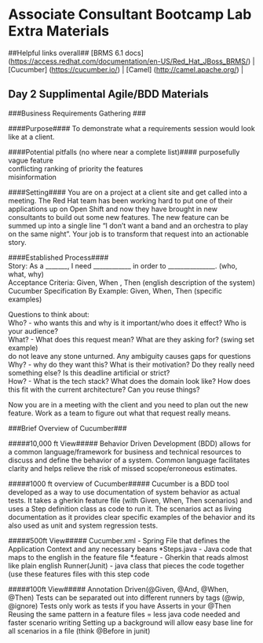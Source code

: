 # Associate Consultant Bootcamp Lab Extra Materials #

##Helpful links overall##
[BRMS 6.1 docs] (https://access.redhat.com/documentation/en-US/Red_Hat_JBoss_BRMS/) |
[Cucumber] (https://cucumber.io/) |
[Camel] (http://camel.apache.org/) |

## Day 2 Supplimental Agile/BDD Materials ##

###Business Requirements Gathering ###

####Purpose####
To demonstrate what a requirements session would look like at a client.

####Potential pitfalls (no where near a complete list)####
purposefully vague feature  
conflicting ranking of priority the features  
misinformation  

####Setting####
 You are on a project at a client site and get called into a meeting. The Red Hat team has been working hard to put one of their applications up on Open Shift and now they have brought in new consultants to build out some new features. The new feature can be summed up into a single line “I don’t want a band and an orchestra to play on the same night”. Your job is to transform that request into an actionable story. 


####Established Process####  
Story: As a _______, I need ____________ in order to _______________. (who, what, why)  
Acceptance Criteria: Given, When , Then (english description of the system)  
Cucumber Specification By Example: Given, When, Then (specific examples)  


Questions to think about:  
    Who? - who wants this and why is it important/who does it effect? Who is your audience?  
    What? - What does this request mean?  What are they asking for?  (swing set example)  
        do not leave any stone unturned. Any ambiguity causes gaps for questions  
    Why? - why do they want this? What is their motivation? Do they really need something else? Is this deadline artificial or strict?  
    How? - What is the tech stack? What does the domain look like? How does this fit with the current architecture? Can you reuse things?  

Now you are in a meeting with the client and you need to plan out the new feature. Work as a team to figure out what that request really means.  

###Brief Overview of Cucumber###

#####10,000 ft View#####
Behavior Driven Development (BDD) allows for a common language/framework for business and technical resources to discuss and define the behavior of a system. Common language facilitates clarity and helps relieve the risk of missed scope/erroneous estimates.

#####1000 ft overview of Cucumber#####
Cucumber is a BDD tool developed as a way to use documentation of system behavior as actual tests. It takes a gherkin feature file (with Given, When, Then scenarios) and uses a Step definition class as code to run it. The scenarios act as living documentation as it provides clear specific examples of the behavior and its also used as unit and system regression tests. 

#####500ft View#####
Cucumber.xml - Spring File that defines the Application Context and any necessary beans
*Steps.java - Java code that maps to the english in the feature file
*.feature - Gherkin that reads almost like plain english
Runner(Junit) - java class that pieces the code together (use these features files with this step code

#####100ft View#####
Annotation Driven(@Given, @And, @When, @Then)
Tests can be separated out into different runners by tags (@wip, @ignore)
Tests only work as tests if you have Asserts in your @Then
Reusing the same pattern in a feature files = less java code needed and faster scenario writing
Setting up a background will allow easy base line for all scenarios in a file (think @Before in junit)



